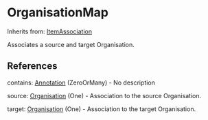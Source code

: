 
# OrganisationMap

Inherits from: [ItemAssociation](ItemAssociation.md)



Associates a source and target Organisation.



## References

contains: [Annotation](../Base/Annotation.md) (ZeroOrMany) - No description

source: [Organisation](../OrganisationSchemes/Organisation.md) (One) - Association to the source Organisation.

target: [Organisation](../OrganisationSchemes/Organisation.md) (One) - Association to the target Organisation.




